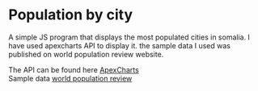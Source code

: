 # Population by city

A simple JS program that displays the most populated cities in somalia.
I have used apexcharts API to display it. the sample data I used was published on world population review website.

The API can be found here <a href="https://apexcharts.com/">ApexCharts</a> <br>
Sample data <a href="http://worldpopulationreview.com/countries/somalia-population/cities/">world population review</a>

